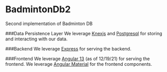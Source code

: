 # BadmintonDb2
Second implementation of Badminton DB

###Data Persistence Layer
We leverage [Knexjs](https://knexjs.org/) and [Postgresql](https://www.postgresql.org/docs/) for storing and interacting with our data.

###Backend
We leverage [Express](https://www.npmjs.com/package/express) for serving the backend.

###Frontend
We leverage [Angular 13](https://angular.io/) (as of 12/19/21) for serving the frontend.
We leverage [Angular Material](https://material.angular.io/components/categories) for the frontend components.
